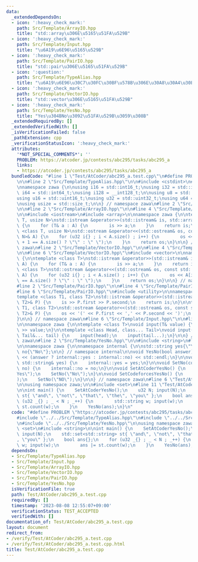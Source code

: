 ```yaml
---
data:
  _extendedDependsOn:
  - icon: ':heavy_check_mark:'
    path: Src/Template/ArrayIO.hpp
    title: "std::array\u306E\u5165\u51FA\u529B"
  - icon: ':heavy_check_mark:'
    path: Src/Template/Input.hpp
    title: "\u6A19\u6E96\u5165\u529B"
  - icon: ':heavy_check_mark:'
    path: Src/Template/PairIO.hpp
    title: "std::pair\u306E\u5165\u51FA\u529B"
  - icon: ':question:'
    path: Src/Template/TypeAlias.hpp
    title: "\u6A19\u6E96\u30C7\u30FC\u30BF\u578B\u306E\u30A8\u30A4\u30EA\u30A2\u30B9"
  - icon: ':heavy_check_mark:'
    path: Src/Template/VectorIO.hpp
    title: "std::vector\u306E\u5165\u51FA\u529B"
  - icon: ':heavy_check_mark:'
    path: Src/Template/YesNo.hpp
    title: "Yes\u304BNo\u3092\u51FA\u529B\u3059\u308B"
  _extendedRequiredBy: []
  _extendedVerifiedWith: []
  _isVerificationFailed: false
  _pathExtension: cpp
  _verificationStatusIcon: ':heavy_check_mark:'
  attributes:
    '*NOT_SPECIAL_COMMENTS*': ''
    PROBLEM: https://atcoder.jp/contests/abc295/tasks/abc295_a
    links:
    - https://atcoder.jp/contests/abc295/tasks/abc295_a
  bundledCode: "#line 1 \"Test/AtCoder/abc295_a.test.cpp\"\n#define PROBLEM \"https://atcoder.jp/contests/abc295/tasks/abc295_a\"\
    \n\n#line 2 \"Src/Template/TypeAlias.hpp\"\n\n#include <cstdint>\n#include <cstddef>\n\
    \nnamespace zawa {\n\nusing i16 = std::int16_t;\nusing i32 = std::int32_t;\nusing\
    \ i64 = std::int64_t;\nusing i128 = __int128_t;\n\nusing u8 = std::uint8_t;\n\
    using u16 = std::uint16_t;\nusing u32 = std::uint32_t;\nusing u64 = std::uint64_t;\n\
    \nusing usize = std::size_t;\n\n} // namespace zawa\n#line 2 \"Src/Template/Input.hpp\"\
    \n\n#line 2 \"Src/Template/ArrayIO.hpp\"\n\n#line 4 \"Src/Template/ArrayIO.hpp\"\
    \n\n#include <iostream>\n#include <array>\n\nnamespace zawa {\n\ntemplate <class\
    \ T, usize N>\nstd::istream &operator>>(std::istream& is, std::array<T, N>& A)\
    \ {\n    for (T& a : A) {\n        is >> a;\n    }\n    return is;\n}\n\ntemplate\
    \ <class T, usize N>\nstd::ostream &operator<<(std::ostream& os, const std::array<T,\
    \ N>& A) {\n    for (u32 i{} ; i < A.size() ; i++) {\n        os << A[i] << (i\
    \ + 1 == A.size() ? \"\" : \" \");\n    }\n    return os;\n}\n\n} // namespace\
    \ zawa\n#line 2 \"Src/Template/VectorIO.hpp\"\n\n#line 4 \"Src/Template/VectorIO.hpp\"\
    \n\n#line 6 \"Src/Template/VectorIO.hpp\"\n#include <vector>\n\nnamespace zawa\
    \ {\n\ntemplate <class T>\nstd::istream &operator>>(std::istream& is, std::vector<T>&\
    \ A) {\n    for (T& a : A) {\n        is >> a;\n    }\n    return is;\n}\n\ntemplate\
    \ <class T>\nstd::ostream &operator<<(std::ostream& os, const std::vector<T>&\
    \ A) {\n    for (u32 i{} ; i < A.size() ; i++) {\n        os << A[i] << (i + 1\
    \ == A.size() ? \"\" : \" \");\n    }\n    return os;\n}\n\n} // namespace zawa\n\
    #line 2 \"Src/Template/PairIO.hpp\"\n\n#line 4 \"Src/Template/PairIO.hpp\"\n\n\
    #line 6 \"Src/Template/PairIO.hpp\"\n#include <utility>\n\nnamespace zawa {\n\n\
    template <class T1, class T2>\nstd::istream &operator>>(std::istream& is, std::pair<T1,\
    \ T2>& P) {\n    is >> P.first >> P.second;\n    return is;\n}\n\ntemplate <class\
    \ T1, class T2>\nstd::ostream &operator<<(std::ostream& os, const std::pair<T1,\
    \ T2>& P) {\n    os << '(' << P.first << ',' << P.second << ')';\n    return os;\n\
    }\n\n} // namespace zawa\n#line 6 \"Src/Template/Input.hpp\"\n\n#line 8 \"Src/Template/Input.hpp\"\
    \n\nnamespace zawa {\n\ntemplate <class T>\nvoid input(T& value) {\n    std::cin\
    \ >> value;\n}\n\ntemplate <class Head, class... Tail>\nvoid input(Head& head,\
    \ Tail&... tail) {\n    input(head);\n    input(tail...);\n}\n\n} // namespace\
    \ zawa\n#line 2 \"Src/Template/YesNo.hpp\"\n\n#include <string>\n#line 5 \"Src/Template/YesNo.hpp\"\
    \n\nnamespace zawa {\n\nnamespace internal {\n\nstd::string yes{\"Yes\"};\nstd::string\
    \ no{\"No\"};\n\n} // namespace internal\n\nvoid YesNo(bool answer) {\n    std::cout\
    \ << (answer ? internal::yes : internal::no) << std::endl;\n}\n\nvoid SetYes(const\
    \ std::string& yes) {\n    internal::yes = yes;\n}\n\nvoid SetNo(const std::string&\
    \ no) {\n    internal::no = no;\n}\n\nvoid SetAtCoderYesNo() {\n    SetYes(\"\
    Yes\");\n    SetNo(\"No\");\n}\n\nvoid SetCodeforcesYesNo() {\n    SetYes(\"YES\"\
    );\n    SetNo(\"NO\");\n}\n\n} // namespace zawa\n#line 6 \"Test/AtCoder/abc295_a.test.cpp\"\
    \n\nusing namespace zawa;\n\n#include <set>\n#line 11 \"Test/AtCoder/abc295_a.test.cpp\"\
    \n\nint main() {\n    SetAtCoderYesNo();\n    u32 N; input(N);\n    std::set<std::string>\
    \ st{ \"and\", \"not\", \"that\", \"the\", \"you\" };\n    bool ans{};\n    for\
    \ (u32 _{} ; _ < N ; _++) {\n        std::string w; input(w);\n        ans |=\
    \ st.count(w);\n    }\n    YesNo(ans);\n}\n"
  code: "#define PROBLEM \"https://atcoder.jp/contests/abc295/tasks/abc295_a\"\n\n\
    #include \"../../Src/Template/TypeAlias.hpp\"\n#include \"../../Src/Template/Input.hpp\"\
    \n#include \"../../Src/Template/YesNo.hpp\"\n\nusing namespace zawa;\n\n#include\
    \ <set>\n#include <string>\n\nint main() {\n    SetAtCoderYesNo();\n    u32 N;\
    \ input(N);\n    std::set<std::string> st{ \"and\", \"not\", \"that\", \"the\"\
    , \"you\" };\n    bool ans{};\n    for (u32 _{} ; _ < N ; _++) {\n        std::string\
    \ w; input(w);\n        ans |= st.count(w);\n    }\n    YesNo(ans);\n}\n"
  dependsOn:
  - Src/Template/TypeAlias.hpp
  - Src/Template/Input.hpp
  - Src/Template/ArrayIO.hpp
  - Src/Template/VectorIO.hpp
  - Src/Template/PairIO.hpp
  - Src/Template/YesNo.hpp
  isVerificationFile: true
  path: Test/AtCoder/abc295_a.test.cpp
  requiredBy: []
  timestamp: '2023-08-08 12:55:07+09:00'
  verificationStatus: TEST_ACCEPTED
  verifiedWith: []
documentation_of: Test/AtCoder/abc295_a.test.cpp
layout: document
redirect_from:
- /verify/Test/AtCoder/abc295_a.test.cpp
- /verify/Test/AtCoder/abc295_a.test.cpp.html
title: Test/AtCoder/abc295_a.test.cpp
---
```

